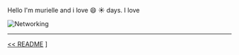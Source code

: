 Hello I'm murielle and i love :smile: :sunny: days. I love 

![Networking](https://user-images.githubusercontent.com/32261166/81666717-b0039a80-9442-11ea-8307-8346ef73756b.jpg)

----
[<< README](./README.md) ]
